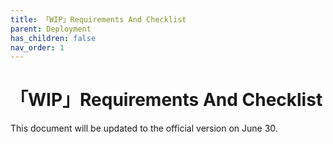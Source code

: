 ```yaml
---
title: 「WIP」Requirements And Checklist
parent: Deployment
has_children: false
nav_order: 1
---
```

# 「WIP」Requirements And Checklist
This document will be updated to the official version on June 30.